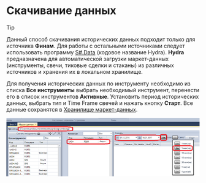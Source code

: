 # Скачивание данных

> [!TIP]
> Данный способ скачивания исторических данных подходит только для источника **Финам**. Для работы с остальными источниками следует использовать программу [S\#.Data](Hydra.md) (кодовое название Hydra). **Hydra** предназначена для автоматической загрузки маркет\-данных (инструменты, свечи, тиковые сделки и стаканы) из различных источников и хранения их в локальном хранилище. 

Для получения исторических данных по инструменту необходимо из списка **Все инструменты** выбрать необходимый инструмент, перенести его в список инструментов **Активные**. Установить период исторических данных, выбрать тип и Time Frame свечей и нажать кнопку **Старт**. Все данные сохранятся в [Хранилище маркет\-данных](Designer_Repository_of_historical_data.md).

![Designer Quick start 02](../images/Designer_Quick_start_02.png)

